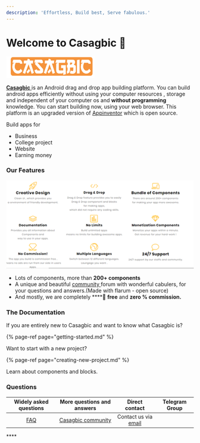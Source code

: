 ```yaml
---
description: 'Effortless, Build best, Serve fabulous.'
---
```


# Welcome to Casagbic 👋

![](.gitbook/assets/image%20%283%29.png)

[**Casagbic** ](https://www.casagbic.com)is an Android drag and drop app building platform. You can build android apps efficiently without using your computer resources , storage and independent of your computer os and **without programming** knowledge. You can start building now, using your web browser. This platform is an upgraded version of [Appinventor](https://appinventor.mit.edu/) which is open source.

Build apps for

* Business 
* College project
* Website
* Earning money

### Our Features

![](.gitbook/assets/image%20%281%29.png)

* Lots of components, more than **200+ components**
* A unique and beautiful [community ](https://community.casagbic.com)forum with wonderful cabulers, for your questions and answers.\(Made with flarum - open source\)
* And mostly, we are completely ****💯 **free** and **zero % commission.**



### **The Documentatio**n

If you are entirely new to Casagbic and want to know what Casagbic is?

{% page-ref page="getting-started.md" %}

Want to start with a new project? 

{% page-ref page="creating-new-project.md" %}

Learn about components and blocks.

### Questions

| Widely asked questions | More questions and answers | Direct contact | Telegram Group |
| :---: | :---: | :---: | :---: |
| [FAQ](https://casagbic-1.gitbook.io/docs/faq) | [Casagbic community](https://community.casagbic.com) | Contact us via [email](mailto:support@casagbic.com) |  |







\*\*\*\*

